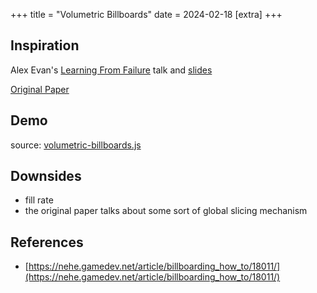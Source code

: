 +++
title = "Volumetric Billboards"
date = 2024-02-18
[extra]
+++

## Inspiration

Alex Evan's [Learning From Failure](https://www.youtube.com/watch?v=u9KNtnCZDMI) talk and [slides](https://web.archive.org/web/20221206083222/http://media.lolrus.mediamolecule.com/AlexEvans_SIGGRAPH-2015.pdf)

[Original Paper](https://hal.inria.fr/inria-00402067)

## Demo

<section id="volumetric-billboards-content" class="has-webgpu">
  <section class="controls">
  </section>
  <section class="center-align">
    <canvas width="1024" height="512"></canvas>
  </section>
  <script src="volumetric-billboards.js" type="module"></script>
  <p>
    source: <a href="volumetric-billboards.js" target="_blank">volumetric-billboards.js</a>
  </p>
</section>

## Downsides

- fill rate
- the original paper talks about some sort of global slicing mechanism

## References

- [https://nehe.gamedev.net/article/billboarding_how_to/18011/](https://nehe.gamedev.net/article/billboarding_how_to/18011/)
